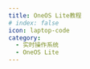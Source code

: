 ```yaml
---
title: OneOS Lite教程
# index: false
icon: laptop-code
category:
  - 实时操作系统
  - OneOS Lite
---
```


 <Catalog/>

